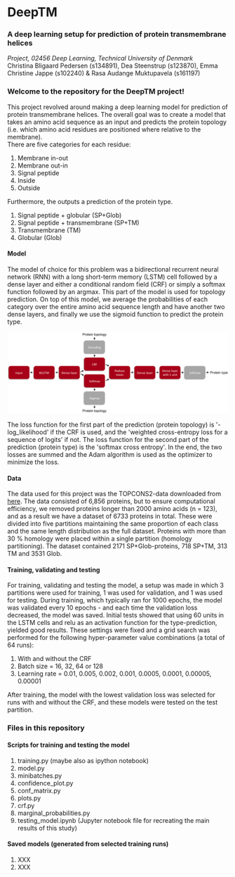 # DeepTM
### A deep learning setup for prediction of protein transmembrane helices

*Project, 02456 Deep Learning, Technical University of Denmark*<br>
Christina Bligaard Pedersen (s134891), Dea Steenstrup (s123870), Emma Christine Jappe (s102240) & Rasa Audange Muktupavela (s161197)

### Welcome to the repository for the DeepTM project!
This project revolved around making a deep learning model for prediction of protein transmembrane helices. The overall goal was to create a model that takes an amino acid sequence as an input and predicts the protein topology (i.e. which amino acid residues are positioned where relative to the membrane).<br>
There are five categories for each residue:<br> 
1. Membrane in-out
1. Membrane out-in
1. Signal peptide
1. Inside
1. Outside

Furthermore, the outputs a prediction of the protein type.<br>
1. Signal peptide + globular (SP+Glob)
1. Signal peptide + transmembrane (SP+TM)
1. Transmembrane (TM)
1. Globular (Glob)

#### Model
The model of choice for this problem was a bidirectional recurrent neural network (RNN) with a long short-term memory (LSTM) cell followed by a dense layer and either a conditional random field (CRF) or simply a softmax function followed by an argmax. This part of the model is used for topology prediction.
On top of this model, we average the probabilities of each category over the entire amino acid sequence length and have another two dense layers, and finally we use the sigmoid function to predict the protein type.

![Model setup](images/model.png?raw=true "Model setup: Red boxes represent the layers of the neural network, while the grey boxes represent functions used to derive the actual predictions.")

The loss function for the first part of the prediction (protein topology) is '-log_likelihood' if the CRF is used, and the 'weighted cross-entropy loss for a sequence of logits' if not. The loss function for the second part of the prediction (protein type) is the 'softmax cross entropy'. In the end, the two losses are summed and the Adam algorithm is used as the optimizer to minimize the loss. 

#### Data
The data used for this project was the TOPCONS2-data downloaded from [here](http://topcons.net/pred/download/). The data consisted of 6,856 proteins, but to ensure computational efficiency, we removed proteins longer than 2000 amino acids (n = 123), and as a result we have a dataset of 6733 proteins in total. These were divided into five partitions maintaining the same proportion of each class and the same length distribution as the full dataset. Proteins with more than 30 % homology were placed within a single partition (homology partitioning). The dataset contained 2171 SP+Glob-proteins, 718 SP+TM, 313 TM and 3531 Glob.

#### Training, validating and testing
For training, validating and testing the model, a setup was made in which 3 partitions were used for training, 1 was used for validation, and 1 was used for testing. During training, which typically ran for 1000 epochs, the model was validated every 10 epochs - and each time the validation loss decreased, the model was saved. 
Initial tests showed that using 60 units in the LSTM cells and relu as an activation function for the type-prediction, yielded good results. These settings were fixed and a grid search was performed for the following hyper-parameter value combinations (a total of 64 runs):<br>
1. With and without the CRF
1. Batch size = 16, 32, 64 or 128
1. Learning rate = 0.01, 0.005,  0.002, 0.001, 0.0005, 0.0001, 0.00005, 0.00001

After training, the model with the lowest validation loss was selected for runs with and without the CRF, and these models were tested on the test partition. 

### Files in this repository
#### Scripts for training and testing the model
1. training.py (maybe also as ipython notebook)
1. model.py
1. minibatches.py
1. confidence_plot.py
1. conf_matrix.py
1. plots.py
1. crf.py
1. marginal_probabilities.py
1. testing_model.ipynb (Jupyter notebook file for recreating the main results of this study)

#### Saved models (generated from selected training runs)
1. XXX
1. XXX
